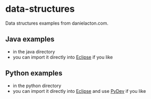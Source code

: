 # data-structures
Data structures examples from danielacton.com.

## Java examples
- in the java directory
- you can import it directly into [Eclipse](http://www.eclipse.org) if you like

## Python examples
- in the python directory
- you can import it directly into [Eclipse](http://www.eclipse.org) and use [PyDev](http://www.pydev.org) if you like

